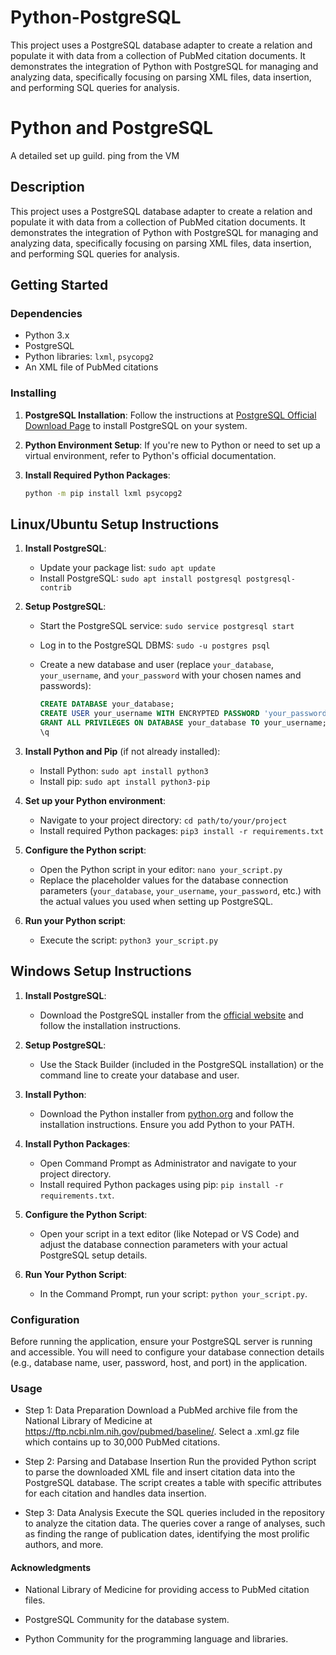 # Python-PostgreSQL

This project uses a PostgreSQL database adapter to create a relation and populate it with data from a collection of PubMed citation documents. It demonstrates the integration of Python with PostgreSQL for managing and analyzing data, specifically focusing on parsing XML files, data insertion, and performing SQL queries for analysis.

# Python and PostgreSQL

A detailed set up guild. ping from the VM

## Description

This project uses a PostgreSQL database adapter to create a relation and populate it with data from a collection of PubMed citation documents. It demonstrates the integration of Python with PostgreSQL for managing and analyzing data, specifically focusing on parsing XML files, data insertion, and performing SQL queries for analysis.

## Getting Started

### Dependencies

- Python 3.x
- PostgreSQL
- Python libraries: `lxml`, `psycopg2`
- An XML file of PubMed citations

### Installing

1. **PostgreSQL Installation**: Follow the instructions at [PostgreSQL Official Download Page](https://www.postgresql.org/download/) to install PostgreSQL on your system.
2. **Python Environment Setup**: If you're new to Python or need to set up a virtual environment, refer to Python's official documentation.
3. **Install Required Python Packages**:

   ```sh
   python -m pip install lxml psycopg2
   ```

## Linux/Ubuntu Setup Instructions

1. **Install PostgreSQL**:
   - Update your package list: `sudo apt update`
   - Install PostgreSQL: `sudo apt install postgresql postgresql-contrib`

2. **Setup PostgreSQL**:
   - Start the PostgreSQL service: `sudo service postgresql start`
   - Log in to the PostgreSQL DBMS: `sudo -u postgres psql`
   - Create a new database and user (replace `your_database`, `your_username`, and `your_password` with your chosen names and passwords):

     ```sql
     CREATE DATABASE your_database;
     CREATE USER your_username WITH ENCRYPTED PASSWORD 'your_password';
     GRANT ALL PRIVILEGES ON DATABASE your_database TO your_username;
     \q
     ```

3. **Install Python and Pip** (if not already installed):
   - Install Python: `sudo apt install python3`
   - Install pip: `sudo apt install python3-pip`

4. **Set up your Python environment**:
   - Navigate to your project directory: `cd path/to/your/project`
   - Install required Python packages: `pip3 install -r requirements.txt`

5. **Configure the Python script**:
   - Open the Python script in your editor: `nano your_script.py`
   - Replace the placeholder values for the database connection parameters (`your_database`, `your_username`, `your_password`, etc.) with the actual values you used when setting up PostgreSQL.

6. **Run your Python script**:
   - Execute the script: `python3 your_script.py`

## Windows Setup Instructions

1. **Install PostgreSQL**:
   - Download the PostgreSQL installer from the [official website](https://www.postgresql.org/download/windows/) and follow the installation instructions.

2. **Setup PostgreSQL**:
   - Use the Stack Builder (included in the PostgreSQL installation) or the command line to create your database and user.

3. **Install Python**:
   - Download the Python installer from [python.org](https://www.python.org/downloads/windows/) and follow the installation instructions. Ensure you add Python to your PATH.

4. **Install Python Packages**:
   - Open Command Prompt as Administrator and navigate to your project directory.
   - Install required Python packages using pip: `pip install -r requirements.txt`.

5. **Configure the Python Script**:
   - Open your script in a text editor (like Notepad or VS Code) and adjust the database connection parameters with your actual PostgreSQL setup details.

6. **Run Your Python Script**:
   - In the Command Prompt, run your script: `python your_script.py`.

### Configuration

Before running the application, ensure your PostgreSQL server is running and accessible. You will need to configure your database connection details (e.g., database name, user, password, host, and port) in the application.

### Usage

- Step 1: Data Preparation
Download a PubMed archive file from the National Library of Medicine at <https://ftp.ncbi.nlm.nih.gov/pubmed/baseline/>. Select a .xml.gz file which contains up to 30,000 PubMed citations.

- Step 2: Parsing and Database Insertion
Run the provided Python script to parse the downloaded XML file and insert citation data into the PostgreSQL database. The script creates a table with specific attributes for each citation and handles data insertion.

- Step 3: Data Analysis
Execute the SQL queries included in the repository to analyze the citation data. The queries cover a range of analyses, such as finding the range of publication dates, identifying the most prolific authors, and more.

#### Acknowledgments

- National Library of Medicine for providing access to PubMed citation files.

- PostgreSQL Community for the database system.
- Python Community for the programming language and libraries.
